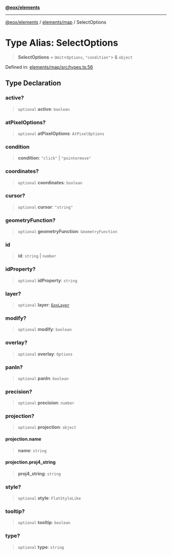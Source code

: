 [**@eox/elements**](../../../README.md)

***

[@eox/elements](../../../modules.md) / [elements/map](../README.md) / SelectOptions

# Type Alias: SelectOptions

> **SelectOptions** = `Omit`\<`Options`, `"condition"`\> & `object`

Defined in: [elements/map/src/types.ts:56](https://github.com/EOX-A/EOxElements/blob/06d2a3f117adcd4ad69f31388ca5094d06b1baf6/elements/map/src/types.ts#L56)

## Type Declaration

### active?

> `optional` **active**: `boolean`

### atPixelOptions?

> `optional` **atPixelOptions**: `AtPixelOptions`

### condition

> **condition**: `"click"` \| `"pointermove"`

### coordinates?

> `optional` **coordinates**: `boolean`

### cursor?

> `optional` **cursor**: `"string"`

### geometryFunction?

> `optional` **geometryFunction**: `GeometryFunction`

### id

> **id**: `string` \| `number`

### idProperty?

> `optional` **idProperty**: `string`

### layer?

> `optional` **layer**: [`EoxLayer`](EoxLayer-1.md)

### modify?

> `optional` **modify**: `boolean`

### overlay?

> `optional` **overlay**: `Options`

### panIn?

> `optional` **panIn**: `boolean`

### precision?

> `optional` **precision**: `number`

### projection?

> `optional` **projection**: `object`

#### projection.name

> **name**: `string`

#### projection.proj4\_string

> **proj4\_string**: `string`

### style?

> `optional` **style**: `FlatStyleLike`

### tooltip?

> `optional` **tooltip**: `boolean`

### type?

> `optional` **type**: `string`
